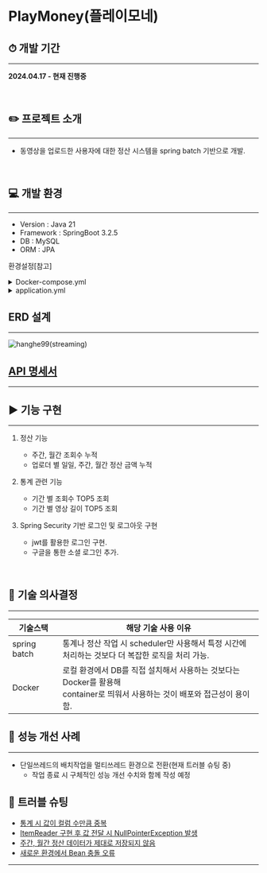 # PlayMoney(플레이모네)

## ⏱ 개발 기간

---

**2024.04.17 - 현재 진행중**

<br>

## ✏️ 프로젝트 소개

--- 

- 동영상을 업로드한 사용자에 대한 정산 시스템을 spring batch 기반으로 개발.

<br>

## 💻 개발 환경

---

- Version : Java 21
- Framework : SpringBoot 3.2.5
- DB : MySQL
- ORM : JPA

환경설정[참고]
<details>
<summary>Docker-compose.yml</summary>

```yaml
version: '3.8'
services:
  mysql-container:
    container_name: mysql-container
    image: mysql:latest
    environment:
      MYSQL_ROOT_PASSWORD: # root 비번
      MYSQL_DATABASE: streamingDB
    ports:
      - "3307:3306"
    volumes:
      - mysql_data:/var/lib/mysql

volumes:
  mysql_data:
```
</details>

<details>
<summary>application.yml</summary>

```yaml
server:
  port: 8085

spring:
  # spring batch를 위한 메타데이터 테이블 자동생성
  batch:
    job:
      # 스프링 부트 실행시 배치 작업 자동 실행 끄기
      enabled: false
    jdbc:
      initialize-schema: always
  jpa:
    show-sql: true
    properties:
      hibernate:
        format_sql: true
        ddl-auto: update
    defer-datasource-initialization: true
  datasource:
    url: jdbc:mysql://localhost:3306/streamingDB?useSSL=false&serverTimezone=UTC&allowPublicKeyRetrieval=true
    username: # db 사용자 id
    password: # db 비밀번호
  security:
    oauth2:
      client:
        registration:
          google:
            client-id: # 구글 client-id
            client-secret: # 구글 client-secret
            scope:
              - email
              - profile
  application:
    name: PlayMoney
jwt:
  issuer: leejh9128@gmail.com
  secret_key: streamingDB



```

</details>

## ERD 설계

---

![hanghe99(streaming)](https://github.com/jeongho96/PlayMoney/assets/47017708/fc6a5293-31ed-493d-8157-46bce1800126)



<h2>
<a href="https://puffy-puppet-72b.notion.site/API-7dd973b4431845528d0efa5813c446d2?pvs=4">
    API 명세서
</a>
</h2>

---

## ▶️ 기능 구현

---

1. 정산 기능  
   - 주간, 월간 조회수 누적  
   - 업로더 별 일일, 주간, 월간 정산 금액 누적


2. 통계 관련 기능  
   - 기간 별 조회수 TOP5 조회  
   - 기간 별 영상 길이 TOP5 조회

   
3. Spring Security 기반 로그인 및 로그아웃 구현
   - jwt를 활용한 로그인 구현.
   - 구글을 통한 소셜 로그인 추가.


<br>

## 📒 기술 의사결정

---
| 기술스택         | 해당 기술 사용 이유                                                                         |
|--------------|-------------------------------------------------------------------------------------|
| spring batch | 통계나 정산 작업 시 scheduler만 사용해서 특정 시간에 <br/>처리하는 것보다 더 복잡한 로직을 처리 가능.                   |
| Docker       | 로컬 환경에서 DB를 직접 설치해서 사용하는 것보다는 Docker를 활용해 <br/>container로 띄워서 사용하는 것이 배포와 접근성이 용이함. |


## 🔨️ 성능 개선 사례

---

- 단일쓰레드의 배치작업을 멀티쓰레드 환경으로 전환(현재 트러블 슈팅 중)
  - 작업 종료 시 구체적인 성능 개선 수치와 함께 작성 예정

## 🔧 트러블 슈팅
- [통계 시 값이 컬럼 수만큼 중복](https://www.notion.so/b732e36012a84e02884a04ab0c62d3d4?pvs=4)
- [ItemReader 구현 후 값 전달 시 NullPointerException 발생](https://www.notion.so/ItemReader-NullPointerException-e025b41b36b848138fd0ad15ca4706bf?pvs=4)
- [주간, 월간 정산 데이터가 제대로 저장되지 않음](https://www.notion.so/dfac65ef9d214ce88b94a47141b8ad64?pvs=4)
- [새로운 환경에서 Bean 충돌 오류](https://puffy-puppet-72b.notion.site/Scheduler-6431669ec0824e5cb1594324659b77ea?pvs=4)
--- 


